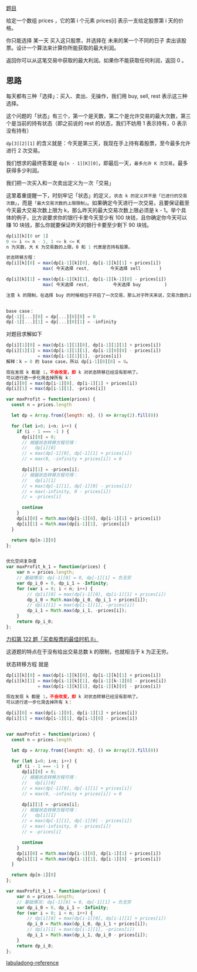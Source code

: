 [题目](https://leetcode.cn/problems/best-time-to-buy-and-sell-stock/description/)

给定一个数组 prices ，它的第 i 个元素 prices[i] 表示一支给定股票第 i 天的价格。

你只能选择 某一天 买入这只股票，并选择在 未来的某一个不同的日子 卖出该股票。设计一个算法来计算你所能获取的最大利润。

返回你可以从这笔交易中获取的最大利润。如果你不能获取任何利润，返回 0 。

## 思路
每天都有三种「选择」：买入、卖出、无操作，我们用 buy, sell, rest 表示这三种选择。

这个问题的「状态」有三个，第一个是天数，第二个是允许交易的最大次数，第三个是当前的持有状态（即之前说的 rest 的状态，我们不妨用 1 表示持有，0 表示没有持有）

`dp[3][2][1]` 的含义就是：今天是第三天，我现在手上持有着股票，至今最多允许进行 2 次交易。

我们想求的最终答案是 `dp[n - 1][K][0]`，即最后一天，`最多允许 K 次交易`，最多获得多少利润。

我们把一次买入和一次卖出定义为一次「交易」

这里着重提醒一下，时刻牢记「状态」的定义，`状态 k 的定义并不是「已进行的交易次数」`，而是`「最大交易次数的上限限制」`。如果确定今天进行一次交易，且要保证截至今天最大交易次数上限为 k，那么昨天的最大交易次数上限必须是 k - 1。举个具体的例子，比方说要求你的银行卡里今天至少有 100 块钱，且你确定你今天可以赚 10 块钱，那么你就要保证昨天的银行卡要至少剩下 90 块钱。

```js
dp[i][k][0 or 1]
0 <= i <= n - 1, 1 <= k <= K
n 为天数，大 K 为交易数的上限，0 和 1 代表是否持有股票。

状态转移方程：
dp[i][k][0] = max(dp[i-1][k][0], dp[i-1][k][1] + prices[i])
              max( 今天选择 rest,        今天选择 sell       )

dp[i][k][1] = max(dp[i-1][k][1], dp[i-1][k-1][0] - prices[i])
              max( 今天选择 rest,         今天选择 buy         )

注意 k 的限制，在选择 buy 的时候相当于开启了一次交易，那么对于昨天来说，交易次数的上限 k 应该减小 1。


base case：
dp[-1][...][0] = dp[...][0][0] = 0
dp[-1][...][1] = dp[...][0][1] = -infinity
```

对题目求解如下
```js
dp[i][1][0] = max(dp[i-1][1][0], dp[i-1][1][1] + prices[i])
dp[i][1][1] = max(dp[i-1][1][1], dp[i-1][0][0] - prices[i]) 
            = max(dp[i-1][1][1], -prices[i])
解释：k = 0 的 base case，所以 dp[i-1][0][0] = 0。

现在发现 k 都是 1，不会改变，即 k 对状态转移已经没有影响了。
可以进行进一步化简去掉所有 k：
dp[i][0] = max(dp[i-1][0], dp[i-1][1] + prices[i])
dp[i][1] = max(dp[i-1][1], -prices[i])

```

```js
var maxProfit = function(prices) {
  const n = prices.length

  let dp = Array.from({length: n}, () => Array(2).fill(0))

  for (let i=0; i<n; i++) {
    if (i - 1 === -1 ) {
      dp[i][0] = 0;
      // 根据状态转移方程可得：
      //   dp[i][0] 
      // = max(dp[-1][0], dp[-1][1] + prices[i])
      // = max(0, -infinity + prices[i]) = 0

      dp[i][1] = -prices[i];
      // 根据状态转移方程可得：
      //   dp[i][1] 
      // = max(dp[-1][1], dp[-1][0] - prices[i])
      // = max(-infinity, 0 - prices[i]) 
      // = -prices[i]

      continue
    }
    dp[i][0] = Math.max(dp[i-1][0], dp[i-1][1] + prices[i])
    dp[i][1] = Math.max(dp[i-1][1], -prices[i])
  }

  return dp[n-1][0]
};


优化空间复杂度
var maxProfit_k_1 = function(prices) {
    var n = prices.length;
    // 基础情况: dp[-1][0] = 0, dp[-1][1] = 负无穷
    var dp_i_0 = 0, dp_i_1 = -Infinity;
    for (var i = 0; i < n; i++) {
        // dp[i][0] = max(dp[i-1][0], dp[i-1][1] + prices[i])
        dp_i_0 = Math.max(dp_i_0, dp_i_1 + prices[i]);
        // dp[i][1] = max(dp[i-1][1], -prices[i])
        dp_i_1 = Math.max(dp_i_1, -prices[i]);
    }
    return dp_i_0;
};

```


[力扣第 122 题「买卖股票的最佳时机 II」](https://leetcode.cn/problems/best-time-to-buy-and-sell-stock-ii/)

这道题的特点在于没有给出交易总数 k 的限制，也就相当于 k 为正无穷。

状态转移方程 就是 
```js
dp[i][k][0] = max(dp[i-1][k][0], dp[i-1][k][1] + prices[i])
dp[i][k][1] = max(dp[i-1][k][1], dp[i-1][k-1][0] - prices[i])
            = max(dp[i-1][k][1], dp[i-1][k][0] - prices[i])

现在发现 k 都是 1，不会改变，即 k 对状态转移已经没有影响了。
可以进行进一步化简去掉所有 k：

dp[i][0] = max(dp[i-1][0], dp[i-1][1] + prices[i])
dp[i][1] = max(dp[i-1][1], dp[i-1][0] - prices[i])


var maxProfit = function(prices) {
  const n = prices.length

  let dp = Array.from({length: n}, () => Array(2).fill(0))

  for (let i=0; i<n; i++) {
    if (i - 1 === -1 ) {
      dp[i][0] = 0;
      // 根据状态转移方程可得：
      //   dp[i][0] 
      // = max(dp[-1][0], dp[-1][1] + prices[i])
      // = max(0, -infinity + prices[i]) = 0

      dp[i][1] = -prices[i];
      // 根据状态转移方程可得：
      //   dp[i][1] 
      // = max(dp[-1][1], dp[-1][0] - prices[i])
      // = max(-infinity, 0 - prices[i]) 
      // = -prices[i]

      continue
    }
    dp[i][0] = Math.max(dp[i-1][0], dp[i-1][1] + prices[i])
    dp[i][1] = Math.max(dp[i-1][1], dp[i-1][0] - prices[i])
  }

  return dp[n-1][0]
};

var maxProfit_k_1 = function(prices) {
    var n = prices.length;
    // 基础情况: dp[-1][0] = 0, dp[-1][1] = 负无穷
    var dp_i_0 = 0, dp_i_1 = -Infinity;
    for (var i = 0; i < n; i++) {
        // dp[i][0] = max(dp[i-1][0], dp[i-1][1] + prices[i])
        dp_i_0 = Math.max(dp_i_0, dp_i_1 + prices[i]);
        // dp[i][1] = max(dp[i-1][1], -prices[i])
        dp_i_1 = Math.max(dp_i_1, dp_i_0 - prices[i]);
    }
    return dp_i_0;
};
```


[labuladong-reference](https://labuladong.online/algo/di-er-zhan-a01c6/yong-dong--63ceb/yi-ge-fang-3b01b/)